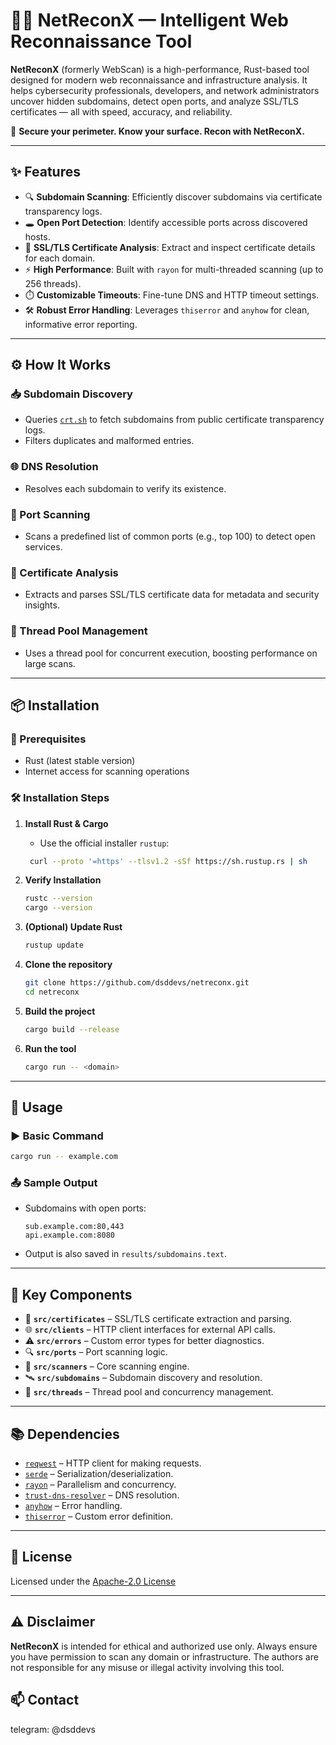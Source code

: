 # 🕵️‍♀️ NetReconX — Intelligent Web Reconnaissance Tool

**NetReconX** (formerly WebScan) is a high-performance, Rust-based tool designed for modern web reconnaissance and infrastructure analysis. It helps cybersecurity professionals, developers, and network administrators uncover hidden subdomains, detect open ports, and analyze SSL/TLS certificates — all with speed, accuracy, and reliability.

🔐 **Secure your perimeter. Know your surface. Recon with NetReconX.**

---

## ✨ Features

- 🔍 **Subdomain Scanning**: Efficiently discover subdomains via certificate transparency logs.
- 🕳️ **Open Port Detection**: Identify accessible ports across discovered hosts.
- 📜 **SSL/TLS Certificate Analysis**: Extract and inspect certificate details for each domain.
- ⚡ **High Performance**: Built with `rayon` for multi-threaded scanning (up to 256 threads).
- ⏱️ **Customizable Timeouts**: Fine-tune DNS and HTTP timeout settings.
- 🛠️ **Robust Error Handling**: Leverages `thiserror` and `anyhow` for clean, informative error reporting.

---

## ⚙️ How It Works

### 📥 Subdomain Discovery
- Queries [`crt.sh`](https://crt.sh) to fetch subdomains from public certificate transparency logs.
- Filters duplicates and malformed entries.

### 🌐 DNS Resolution
- Resolves each subdomain to verify its existence.

### 🔎 Port Scanning
- Scans a predefined list of common ports (e.g., top 100) to detect open services.

### 🔐 Certificate Analysis
- Extracts and parses SSL/TLS certificate data for metadata and security insights.

### 🧵 Thread Pool Management
- Uses a thread pool for concurrent execution, boosting performance on large scans.

---

## 📦 Installation

### 🧰 Prerequisites
- Rust (latest stable version)
- Internet access for scanning operations

### 🛠️ Installation Steps

1. **Install Rust & Cargo**
    - Use the official installer `rustup`:
   ```bash
    curl --proto '=https' --tlsv1.2 -sSf https://sh.rustup.rs | sh
   ```

2. **Verify Installation**
   ```bash
   rustc --version
   cargo --version
   ```

3. **(Optional) Update Rust**
   ```bash
   rustup update
   ```

4. **Clone the repository**
   ```bash
   git clone https://github.com/dsddevs/netreconx.git
   cd netreconx
   ```

5. **Build the project**
   ```bash
   cargo build --release
   ```

6. **Run the tool**
   ```bash
   cargo run -- <domain>
   ```

---

## 🚀 Usage

### ▶️ Basic Command
```bash
cargo run -- example.com
```

### 📤 Sample Output
- Subdomains with open ports:
  ```
  sub.example.com:80,443
  api.example.com:8080
  ```
- Output is also saved in `results/subdomains.text`.

---

## 🧱 Key Components

- 🔐 **`src/certificates`** – SSL/TLS certificate extraction and parsing.
- 🌐 **`src/clients`** – HTTP client interfaces for external API calls.
- ⚠️ **`src/errors`** – Custom error types for better diagnostics.
- 🔍 **`src/ports`** – Port scanning logic.
- 🧠 **`src/scanners`** – Core scanning engine.
- 🛰️ **`src/subdomains`** – Subdomain discovery and resolution.
- 🧵 **`src/threads`** – Thread pool and concurrency management.

---

## 📚 Dependencies

- [`reqwest`](https://docs.rs/reqwest/) – HTTP client for making requests.
- [`serde`](https://docs.rs/serde/) – Serialization/deserialization.
- [`rayon`](https://docs.rs/rayon/) – Parallelism and concurrency.
- [`trust-dns-resolver`](https://docs.rs/trust-dns-resolver/) – DNS resolution.
- [`anyhow`](https://docs.rs/anyhow/) – Error handling.
- [`thiserror`](https://docs.rs/thiserror/) – Custom error definition.
---

## 📄 License

Licensed under the [Apache-2.0 License](LICENSE)

---

## ⚠️ Disclaimer

**NetReconX** is intended for ethical and authorized use only. Always ensure you have permission to scan any domain or infrastructure. The authors are not responsible for any misuse or illegal activity involving this tool.

## 📫 Contact
telegram: @dsddevs